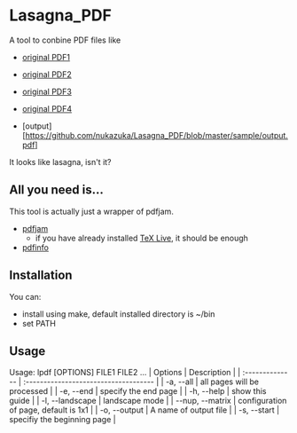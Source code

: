 # Lasagna_PDF

A tool to conbine PDF files like

- [original PDF1](https://github.com/nukazuka/Lasagna_PDF/blob/master/sample/sample1.pdf)
- [original PDF2](https://github.com/nukazuka/Lasagna_PDF/blob/master/sample/sample2.pdf)
- [original PDF3](https://github.com/nukazuka/Lasagna_PDF/blob/master/sample/sample3.pdf)
- [original PDF4](https://github.com/nukazuka/Lasagna_PDF/blob/master/sample/sample4.pdf)

- [output][https://github.com/nukazuka/Lasagna_PDF/blob/master/sample/output.pdf]

It looks like lasagna, isn't it?

## All you need is...

This tool is actually just a wrapper of pdfjam.

- [pdfjam](http://www2.warwick.ac.uk/fac/sci/statistics/staff/academic-research/firth/software/pdfjam/)
   - if you have already installed [TeX Live](http://www.tug.org/texlive/), it should be enough
- [pdfinfo](https://poppler.freedesktop.org/)

## Installation

You can:

- install using make, default installed directory is ~/bin
- set PATH

## Usage

Usage: lpdf  [OPTIONS] FILE1 FILE2 ...
 | Options         | Description                           |
 | :-------------- | :------------------------------------ |
 | -a, --all       | all pages will be processed           |
 | -e, --end       | specify the end page                  |
 | -h, --help      | show this guide                       |
 | -l, --landscape | landscape mode                        |
 | --nup, --matrix | configuration of page, default is 1x1 |
 | -o, --output    | A name of output file                 |
 | -s, --start     | specifiy the beginning page           |
